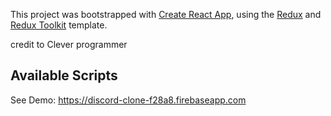 This project was bootstrapped with [Create React App](https://github.com/facebook/create-react-app), using the [Redux](https://redux.js.org/) and [Redux Toolkit](https://redux-toolkit.js.org/) template.

credit to Clever programmer

## Available Scripts

See Demo:
https://discord-clone-f28a8.firebaseapp.com
